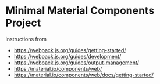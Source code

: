Minimal Material Components Project
===================================

Instructions from 
* https://webpack.js.org/guides/getting-started/
* https://webpack.js.org/guides/development/
* https://webpack.js.org/guides/output-management/
* https://material.io/components/web/
* https://material.io/components/web/docs/getting-started/


